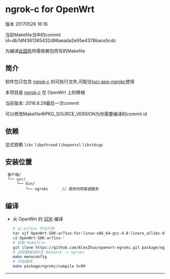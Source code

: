 ngrok-c for OpenWrt
===
版本 20170526 16:18

当前Makefile当中的commit id=db7df4361365432d98aeada2e95e4378bace5cdc

为编译[此固件][N]所需依赖包而写的Makefile

简介
---

 软件包只包含 [ngrok-c][1] 的可执行文件,可配合[luci-app-ngrokc][M]使用
 
 本项目是 [ngrok-c][1] 在 OpenWrt 上的移植  
 
 当前版本: 2016.8.29最后一次commit  
 
 可以修改Makefile中PKG_SOURCE_VERSION为你需要编译的commit id
 
依赖
---
显式依赖 `libc` `libpthread` `libopenssl` `libstdcpp`
 
安装位置
---
  ```
   客户端/
   └── usr/
       └── bin/
           └── ngrokc      // 提供内网穿透服务
   ```
 
 编译
---

 - 从 OpenWrt 的 [SDK][S] 编译  

   ```bash
   # 以 ar71xx 平台为例
   tar xjf OpenWrt-SDK-ar71xx-for-linux-x86_64-gcc-4.8-linaro_uClibc-0.9.33.2.tar.bz2
   cd OpenWrt-SDK-ar71xx-*
   # 获取 Makefile
   git clone https://github.com/AlexZhuo/openwrt-ngrokc.git package/ngrokc
   # 选择要编译的包 Network -> ngrokc
   make menuconfig
   # 开始编译
   make package/ngrokc/compile V=99
   ```

---

[1]: https://github.com/dosgo/ngrok-c
[S]: http://wiki.openwrt.org/doc/howto/obtain.firmware.sdk
[N]: http://www.right.com.cn/forum/thread-198649-1-1.html
[M]: https://github.com/AlexZhuo/luci-app-ngrokc
